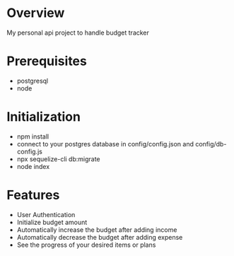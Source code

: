 # Overview
My personal api project to handle budget tracker

# Prerequisites
* postgresql
* node

# Initialization
* npm install
* connect to your postgres database in config/config.json and config/db-config.js
* npx sequelize-cli db:migrate
* node index

# Features
* User Authentication
* Initialize budget amount
* Automatically increase the budget after adding income
* Automatically decrease the budget after adding expense
* See the progress of your desired items or plans
